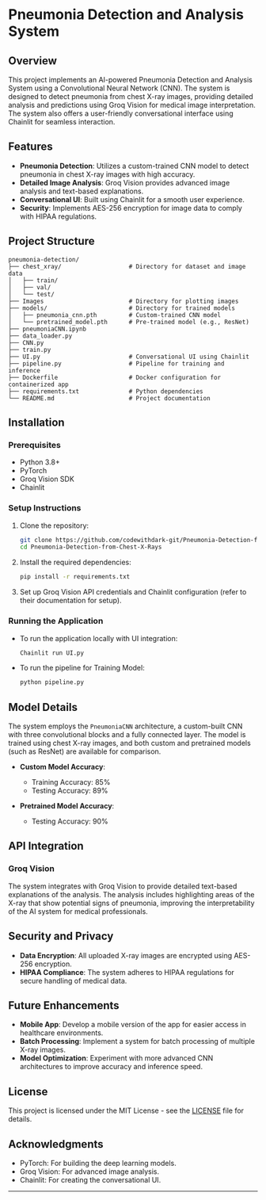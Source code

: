 
# Pneumonia Detection and Analysis System

## Overview

This project implements an AI-powered Pneumonia Detection and Analysis System using a Convolutional Neural Network (CNN). The system is designed to detect pneumonia from chest X-ray images, providing detailed analysis and predictions using Groq Vision for medical image interpretation. The system also offers a user-friendly conversational interface using Chainlit for seamless interaction.

## Features

- **Pneumonia Detection**: Utilizes a custom-trained CNN model to detect pneumonia in chest X-ray images with high accuracy.
- **Detailed Image Analysis**: Groq Vision provides advanced image analysis and text-based explanations.
- **Conversational UI**: Built using Chainlit for a smooth user experience.
- **Security**: Implements AES-256 encryption for image data to comply with HIPAA regulations.

## Project Structure

```
pneumonia-detection/
├── chest_xray/                   # Directory for dataset and image data          
│   ├── train/
│   ├── val/                   
│   └── test/
├── Images                        # Directory for plotting images                   
├── models/                       # Directory for trained models
│   ├── pneumonia_cnn.pth         # Custom-trained CNN model
│   └── pretrained_model.pth      # Pre-trained model (e.g., ResNet)
├── pneumoniaCNN.ipynb                          
├── data_loader.py            
├── CNN.py                  
├── train.py                                        
├── UI.py                         # Conversational UI using Chainlit
├── pipeline.py                   # Pipeline for training and inference                  
├── Dockerfile                    # Docker configuration for containerized app
├── requirements.txt              # Python dependencies
└── README.md                     # Project documentation
```

## Installation

### Prerequisites

- Python 3.8+
- PyTorch
- Groq Vision SDK
- Chainlit

### Setup Instructions

1. Clone the repository:

   ```bash
   git clone https://github.com/codewithdark-git/Pneumonia-Detection-from-Chest-X-Rays.git
   cd Pneumonia-Detection-from-Chest-X-Rays
   ```

2. Install the required dependencies:

   ```bash
   pip install -r requirements.txt
   ```

3. Set up Groq Vision API credentials and Chainlit configuration (refer to their documentation for setup).

### Running the Application

- To run the application locally with UI integration:

  ```bash
  Chainlit run UI.py
  ```
- To run the pipeline for Training Model:
  
  ```bash
  python pipeline.py
  ```

## Model Details

The system employs the `PneumoniaCNN` architecture, a custom-built CNN with three convolutional blocks and a fully connected layer. The model is trained using chest X-ray images, and both custom and pretrained models (such as ResNet) are available for comparison.

- **Custom Model Accuracy**:
  - Training Accuracy: 85%
  - Testing Accuracy: 89%

- **Pretrained Model Accuracy**:
  - Testing Accuracy: 90%

## API Integration

### Groq Vision

The system integrates with Groq Vision to provide detailed text-based explanations of the analysis. The analysis includes highlighting areas of the X-ray that show potential signs of pneumonia, improving the interpretability of the AI system for medical professionals.

## Security and Privacy

- **Data Encryption**: All uploaded X-ray images are encrypted using AES-256 encryption.
- **HIPAA Compliance**: The system adheres to HIPAA regulations for secure handling of medical data.

## Future Enhancements

- **Mobile App**: Develop a mobile version of the app for easier access in healthcare environments.
- **Batch Processing**: Implement a system for batch processing of multiple X-ray images.
- **Model Optimization**: Experiment with more advanced CNN architectures to improve accuracy and inference speed.

## License

This project is licensed under the MIT License - see the [LICENSE](LICENSE) file for details.

## Acknowledgments

- PyTorch: For building the deep learning models.
- Groq Vision: For advanced image analysis.
- Chainlit: For creating the conversational UI.

--- 
